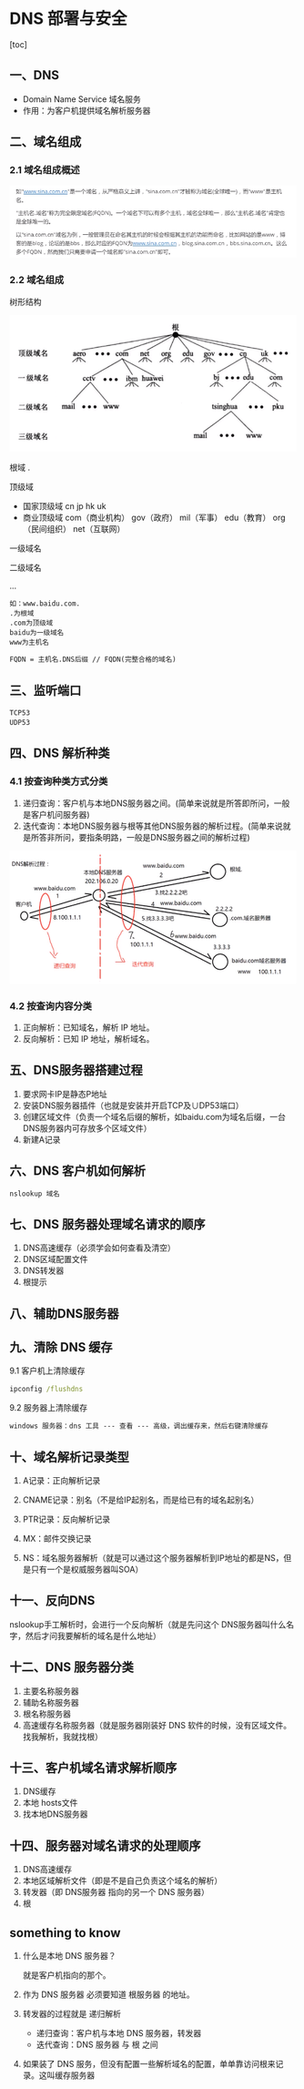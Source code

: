 # DNS 部署与安全

[toc]

## 一、DNS

* Domain Name Service 域名服务
* 作用：为客户机提供域名解析服务器

## 二、域名组成

### 2.1 域名组成概述

![看不到图片时科学问题](https://raw.githubusercontent.com/yiyah/Picture_Material/master/image-20200305022012727.png)

### 2.2 域名组成

树形结构

![看不到图片时科学问题](https://raw.githubusercontent.com/yiyah/Picture_Material/master/yuming.png)

根域    .

顶级域

* 国家顶级域 cn jp hk uk
* 商业顶级域 com（商业机构） gov（政府） mil（军事） edu（教育） org（民间组织） net（互联网）

一级域名

二级域名

...

```txt
如：www.baidu.com.
.为根域
.com为顶级域
baidu为一级域名
www为主机名
```

```txt
FQDN = 主机名.DNS后缀 // FQDN(完整合格的域名)
```

## 三、监听端口

```txt
TCP53
UDP53
```

## 四、DNS 解析种类

### 4.1 按查询种类方式分类

1. 递归查询：客户机与本地DNS服务器之间。(简单来说就是所答即所问，一般是客户机问服务器)
2. 迭代查询：本地DNS服务器与根等其他DNS服务器的解析过程。(简单来说就是所答非所问，要指条明路，一般是DNS服务器之间的解析过程)

![看不到图片时科学问题](https://raw.githubusercontent.com/yiyah/Picture_Material/master/image-20200305024606335.png)

### 4.2 按查询内容分类

1. 正向解析：已知域名，解析 IP 地址。
2. 反向解析：已知 IP 地址，解析域名。

## 五、DNS服务器搭建过程

1. 要求网卡IP是静态P地址
2. 安装DNS服务器插件（也就是安装并开启TCP及∪DP53端口）
3. 创建区域文件（负责一个域名后缀的解析，如baidu.com为域名后缀，一台DNS服务器内可存放多个区域文件）
4. 新建A记录

## 六、DNS 客户机如何解析

```cmd
nslookup 域名
```

## 七、DNS 服务器处理域名请求的顺序

1. DNS高速缓存（必须学会如何查看及清空）
2. DNS区域配置文件
3. DNS转发器
4. 根提示

## 八、辅助DNS服务器

## 九、清除 DNS 缓存

9.1 客户机上清除缓存

```cmd
ipconfig /flushdns
```

9.2 服务器上清除缓存

```txt
windows 服务器：dns 工具 --- 查看 --- 高级，调出缓存来，然后右键清除缓存
```

## 十、域名解析记录类型

1. A记录：正向解析记录

2. CNAME记录：别名（不是给IP起别名，而是给已有的域名起别名）

3. PTR记录：反向解析记录

4. MX：邮件交换记录

5. NS：域名服务器解析（就是可以通过这个服务器解析到IP地址的都是NS，但是只有一个是权威服务器叫SOA）

## 十一、反向DNS

nslookup手工解析时，会进行一个反向解析（就是先问这个 DNS服务器叫什么名字，然后才问我要解析的域名是什么地址）

## 十二、DNS 服务器分类

1. 主要名称服务器
2. 辅助名称服务器
3. 根名称服务器
4. 高速缓存名称服务器（就是服务器刚装好 DNS 软件的时候，没有区域文件。找我解析，我就找根）

## 十三、客户机域名请求解析顺序

1. DNS缓存
2. 本地 hosts文件
3. 找本地DNS服务器

## 十四、服务器对域名请求的处理顺序

1. DNS高速缓存
2. 本地区域解析文件（即是不是自己负责这个域名的解析）
3. 转发器（即 DNS服务器 指向的另一个 DNS 服务器）
4. 根

## something to know

1. 什么是本地 DNS 服务器？

    就是客户机指向的那个。

2. 作为 DNS 服务器 必须要知道 根服务器 的地址。
3. 转发器的过程就是 递归解析
    * 递归查询：客户机与本地 DNS 服务器，转发器
    * 迭代查询：DNS 服务器 与 根 之间
4. 如果装了 DNS 服务，但没有配置一些解析域名的配置，单单靠访问根来记录。这叫缓存服务器
